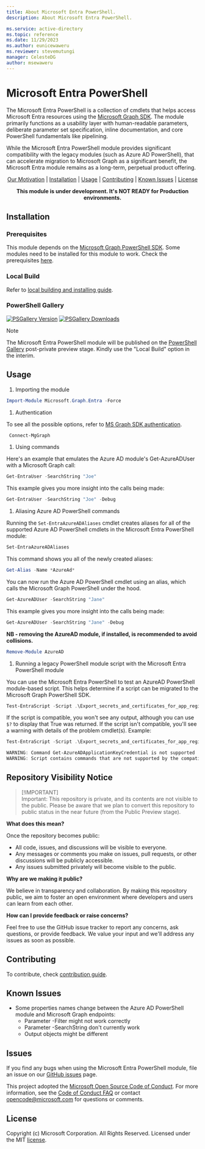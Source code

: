 ```yaml
---
title: About Microsoft Entra PowerShell.
description: About Microsoft Entra PowerShell.

ms.service: active-directory
ms.topic: reference
ms.date: 11/29/2023
ms.author: eunicewaweru
ms.reviewer: stevemutungi
manager: CelesteDG
author: msewaweru
---
```

# Microsoft Entra PowerShell

The Microsoft Entra PowerShell is a collection of cmdlets that helps access Microsoft Entra resources using the [Microsoft Graph SDK](https://github.com/microsoftgraph/msgraph-sdk-powershell). The module primarily functions as a usability layer with human-readable parameters, deliberate parameter set specification, inline documentation, and core PowerShell fundamentals like pipelining.

While the Microsoft Entra PowerShell module provides significant compatibility with the legacy modules (such as Azure AD PowerShell), that can accelerate migration to Microsoft Graph as a significant benefit, the Microsoft Entra module remains as a long-term, perpetual product offering.

<p align="center">
   <a href="MOTIVATION.md">Our Motivation</a> |
  <a href="#installation">Installation</a> |
  <a href="#usage">Usage</a> |
  <a href="#contributing">Contributing</a> |
  <a href="#known-issues">Known Issues</a> |
  <a href="#license">License</a>
</p>

<p align="center">
<strong>This module is under development. It's NOT READY for Production environments.</strong>
</p>

## Installation

### Prerequisites

This module depends on the [Microsoft Graph PowerShell SDK](https://github.com/microsoftgraph/msgraph-sdk-powershell#readme). Some modules need to be installed for this module to work. Check the prerequisites [here](https://github.com/microsoftgraph/entra-powershell/blob/main/PREREQUISITE.md).

### Local Build

Refer to [local building and installing guide](https://github.com/microsoftgraph/entra-powershell/blob/main/build/BUILD.md).

### PowerShell Gallery

[![PSGallery Version](https://img.shields.io/powershellgallery/v/Microsoft.Graph.Entra.svg?style=flat&logo=powershell&label=PSGallery%20Version)](https://www.powershellgallery.com/packages/Microsoft.Graph.Entra)
[![PSGallery Downloads](https://img.shields.io/powershellgallery/dt/Microsoft.Graph.Entra.svg?style=flat&logo=powershell&label=PSGallery%20Downloads)](https://www.powershellgallery.com/packages/Microsoft.Graph.Entra)

> [!NOTE]
> The Microsoft Entra PowerShell module will be published on the [PowerShell Gallery](https://www.powershellgallery.com/packages/Microsoft.Graph.Entra) post-private preview stage. Kindly use the "Local Build" option in the interim.

## Usage

1. Importing the module

```powershell
Import-Module Microsoft.Graph.Entra -Force
```

1. Authentication

To see all the possible options, refer to [MS Graph SDK authentication](https://github.com/microsoftgraph/msgraph-sdk-powershell/blob/dev/README.md#usage).

```powershell
 Connect-MgGraph
```

1. Using commands

Here's an example that emulates the Azure AD module's Get-AzureADUser with a Microsoft Graph call:

```powershell
Get-EntraUser -SearchString "Joe" 
```

This example gives you more insight into the calls being made:

```powershell
Get-EntraUser -SearchString "Joe" -Debug
```

1. Aliasing Azure AD PowerShell commands

Running the `Set-EntraAzureADAliases` cmdlet creates aliases for all of the supported Azure AD PowerShell cmdlets in the Microsoft Entra PowerShell module:

```powershell
Set-EntraAzureADAliases
```

This command shows you all of the newly created aliases:

```powershell
Get-Alias -Name *AzureAd*
```

You can now run the Azure AD PowerShell cmdlet using an alias, which calls the Microsoft Graph PowerShell under the hood.

```powershell
Get-AzureADUser -SearchString "Jane" 
```

This example gives you more insight into the calls being made:

```powershell
Get-AzureADUser -SearchString "Jane" -Debug
```

**NB - removing the AzureAD module, if installed, is recommended to avoid collisions.**

```powershell
Remove-Module AzureAD
```

1. Running a legacy PowerShell module script with the Microsoft Entra PowerShell module

You can use the Microsoft Entra PowerShell to test an AzureAD PowerShell module-based script. This helps determine if a script can be migrated to the Microsoft Graph PowerShell SDK.

```powershell
Test-EntraScript -Script .\Export_secrets_and_certificates_for_app_registrations.ps1
```

If the script is compatible, you won't see any output, although you can use `$?` to display that True was returned. If the script isn't compatible, you'll see a warning with details of the problem cmdlet(s). Example:

```powershell
Test-EntraScript -Script .\Export_secrets_and_certificates_for_app_registrations.ps1

WARNING: Command Get-AzureADApplicationKeyCredential is not supported
WARNING: Script contains commands that are not supported by the compatibility adapter.
```

## Repository Visibility Notice
>
> [!IMPORTANT]  
> Important: This repository is private, and its contents are not visible to the public. Please be aware that we plan to convert this repository to public status in the near future (from the Public Preview stage).

**What does this mean?**

Once the repository becomes public:

- All code, issues, and discussions will be visible to everyone.
- Any messages or comments you make on issues, pull requests, or other discussions will be publicly accessible.
- Any issues submitted privately will become visible to the public.

**Why are we making it public?**

We believe in transparency and collaboration. By making this repository public, we aim to foster an open environment where developers and users can learn from each other.

**How can I provide feedback or raise concerns?**

Feel free to use the GitHub issue tracker to report any concerns, ask questions, or provide feedback. We value your input and we'll address any issues as soon as possible.

## Contributing

To contribute, check [contribution guide](https://github.com/microsoftgraph/entra-powershell/blob/main/CONTRIBUTING.md).

## Known Issues

- Some properties names change between the Azure AD PowerShell module and Microsoft Graph endpoints:
  - Parameter -Filter might not work correctly
  - Parameter -SearchString don't currently work
  - Output objects might be different

## Issues

If you find any bugs when using the Microsoft Entra PowerShell module, file an issue on our [GitHub issues](https://github.com/microsoftgraph/entra-powershell/issues) page.

This project adopted the [Microsoft Open Source Code of Conduct](https://opensource.microsoft.com/codeofconduct/). For more information, see the [Code of Conduct FAQ](https://opensource.microsoft.com/codeofconduct/faq/) or contact [opencode@microsoft.com](mailto:opencode@microsoft.com) for questions or comments.

## License

Copyright (c) Microsoft Corporation. All Rights Reserved. Licensed under the MIT [license](LICENSE.txt).
